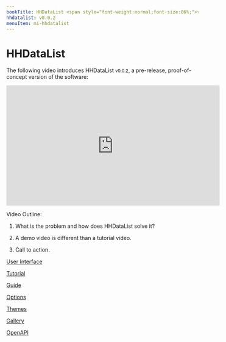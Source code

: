 ```yaml
---
bookTitle: HHDataList <span style="font-weight:normal;font-size:86%;">v0.0.2</span>
hhdatalist: v0.0.2
menuItem: mi-hhdatalist
---
```


# HHDataList

The following video introduces HHDataList <small>v0.0.2</small>, a pre-release, proof-of-concept version of the software:

<iframe width="560" height="315" src="https://www.youtube.com/embed/s9UjrJRCxhQ" title="YouTube video player" frameborder="0" allow="accelerometer; autoplay; clipboard-write; encrypted-media; gyroscope; picture-in-picture" allowfullscreen></iframe>

Video Outline:

1. What is the problem and how does HHDataList solve it?

1. A demo video is different than a tutorial video.

1. Call to action.

[User Interface](/en/hhdatalist/v0.0.2/user-interface/)

[Tutorial](/en/hhdatalist/v0.0.2/tutorial/)

[Guide](/en/hhdatalist/v0.0.2/guide/)

[Options](/en/hhdatalist/v0.0.2/options)

[Themes](/en/hhdatalist/v0.0.2/themes/)

[Gallery](/en/hhdatalist/v0.0.2/gallery/)

[OpenAPI](/en/hhdatalist/v0.0.2/openapi/)
